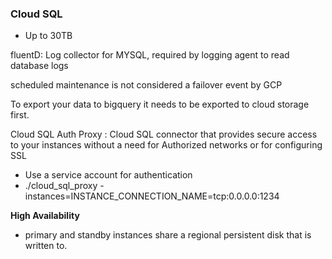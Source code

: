 
### Cloud SQL

  - Up to 30TB

fluentD: Log collector for MYSQL, required by logging agent to read database logs

scheduled maintenance is not considered a failover event by GCP

To export your data to bigquery it needs to be exported to cloud storage first.

Cloud SQL Auth Proxy : 
Cloud SQL connector that provides secure access to your instances without a need for Authorized networks or for configuring SSL
  - Use a service account for authentication
  - ./cloud_sql_proxy -instances=INSTANCE_CONNECTION_NAME=tcp:0.0.0.0:1234


**High Availability**
  - primary and standby instances share a regional persistent disk that is written to. 